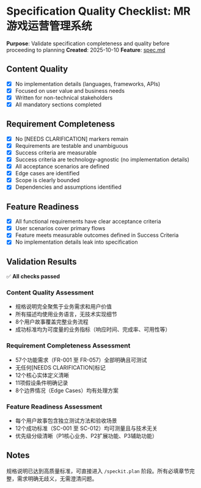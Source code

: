 # Specification Quality Checklist: MR游戏运营管理系统

**Purpose**: Validate specification completeness and quality before proceeding to planning
**Created**: 2025-10-10
**Feature**: [spec.md](../spec.md)

## Content Quality

- [x] No implementation details (languages, frameworks, APIs)
- [x] Focused on user value and business needs
- [x] Written for non-technical stakeholders
- [x] All mandatory sections completed

## Requirement Completeness

- [x] No [NEEDS CLARIFICATION] markers remain
- [x] Requirements are testable and unambiguous
- [x] Success criteria are measurable
- [x] Success criteria are technology-agnostic (no implementation details)
- [x] All acceptance scenarios are defined
- [x] Edge cases are identified
- [x] Scope is clearly bounded
- [x] Dependencies and assumptions identified

## Feature Readiness

- [x] All functional requirements have clear acceptance criteria
- [x] User scenarios cover primary flows
- [x] Feature meets measurable outcomes defined in Success Criteria
- [x] No implementation details leak into specification

## Validation Results

✅ **All checks passed**

### Content Quality Assessment
- 规格说明完全聚焦于业务需求和用户价值
- 所有描述均使用业务语言，无技术实现细节
- 8个用户故事覆盖完整业务流程
- 成功标准均为可度量的业务指标（响应时间、完成率、可用性等）

### Requirement Completeness Assessment
- 57个功能需求（FR-001 至 FR-057）全部明确且可测试
- 无任何[NEEDS CLARIFICATION]标记
- 12个核心实体定义清晰
- 11项假设条件明确记录
- 8个边界情况（Edge Cases）均有处理方案

### Feature Readiness Assessment
- 每个用户故事包含独立测试方法和验收场景
- 12个成功标准（SC-001 至 SC-012）均可测量且与技术无关
- 优先级分级清晰（P1核心业务、P2扩展功能、P3辅助功能）

## Notes

规格说明已达到高质量标准，可直接进入 `/speckit.plan` 阶段。所有必填章节完整，需求明确无歧义，无需澄清问题。
